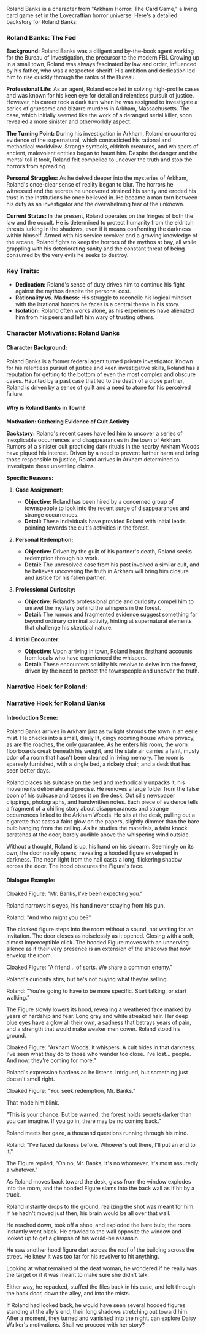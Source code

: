 Roland Banks is a character from "Arkham Horror: The Card Game," a living card game set in the Lovecraftian horror universe. Here's a detailed backstory for Roland Banks:

### Roland Banks: The Fed

**Background:**
Roland Banks was a diligent and by-the-book agent working for the Bureau of Investigation, the precursor to the modern FBI. Growing up in a small town, Roland was always fascinated by law and order, influenced by his father, who was a respected sheriff. His ambition and dedication led him to rise quickly through the ranks of the Bureau.

**Professional Life:**
As an agent, Roland excelled in solving high-profile cases and was known for his keen eye for detail and relentless pursuit of justice. However, his career took a dark turn when he was assigned to investigate a series of gruesome and bizarre murders in Arkham, Massachusetts. The case, which initially seemed like the work of a deranged serial killer, soon revealed a more sinister and otherworldly aspect.

**The Turning Point:**
During his investigation in Arkham, Roland encountered evidence of the supernatural, which contradicted his rational and methodical worldview. Strange symbols, eldritch creatures, and whispers of ancient, malevolent entities began to haunt him. Despite the danger and the mental toll it took, Roland felt compelled to uncover the truth and stop the horrors from spreading.

**Personal Struggles:**
As he delved deeper into the mysteries of Arkham, Roland's once-clear sense of reality began to blur. The horrors he witnessed and the secrets he uncovered strained his sanity and eroded his trust in the institutions he once believed in. He became a man torn between his duty as an investigator and the overwhelming fear of the unknown.

**Current Status:**
In the present, Roland operates on the fringes of both the law and the occult. He is determined to protect humanity from the eldritch threats lurking in the shadows, even if it means confronting the darkness within himself. Armed with his service revolver and a growing knowledge of the arcane, Roland fights to keep the horrors of the mythos at bay, all while grappling with his deteriorating sanity and the constant threat of being consumed by the very evils he seeks to destroy.

### Key Traits:
- **Dedication:** Roland's sense of duty drives him to continue his fight against the mythos despite the personal cost.
- **Rationality vs. Madness:** His struggle to reconcile his logical mindset with the irrational horrors he faces is a central theme in his story.
- **Isolation:** Roland often works alone, as his experiences have alienated him from his peers and left him wary of trusting others.

### Character Motivations: Roland Banks

#### Character Background:
Roland Banks is a former federal agent turned private investigator. Known for his relentless pursuit of justice and keen investigative skills, Roland has a reputation for getting to the bottom of even the most complex and obscure cases. Haunted by a past case that led to the death of a close partner, Roland is driven by a sense of guilt and a need to atone for his perceived failure.

#### Why is Roland Banks in Town?

**Motivation: Gathering Evidence of Cult Activity**

**Backstory:**
Roland's recent cases have led him to uncover a series of inexplicable occurrences and disappearances in the town of Arkham. Rumors of a sinister cult practicing dark rituals in the nearby Arkham Woods have piqued his interest. Driven by a need to prevent further harm and bring those responsible to justice, Roland arrives in Arkham determined to investigate these unsettling claims.

**Specific Reasons:**

1. **Case Assignment:**
    - **Objective:** Roland has been hired by a concerned group of townspeople to look into the recent surge of disappearances and strange occurrences.
    - **Detail:** These individuals have provided Roland with initial leads pointing towards the cult's activities in the forest.

2. **Personal Redemption:**
    - **Objective:** Driven by the guilt of his partner's death, Roland seeks redemption through his work.
    - **Detail:** The unresolved case from his past involved a similar cult, and he believes uncovering the truth in Arkham will bring him closure and justice for his fallen partner.

3. **Professional Curiosity:**
    - **Objective:** Roland's professional pride and curiosity compel him to unravel the mystery behind the whispers in the forest.
    - **Detail:** The rumors and fragmented evidence suggest something far beyond ordinary criminal activity, hinting at supernatural elements that challenge his skeptical nature.

4. **Initial Encounter:**
    - **Objective:** Upon arriving in town, Roland hears firsthand accounts from locals who have experienced the whispers.
    - **Detail:** These encounters solidify his resolve to delve into the forest, driven by the need to protect the townspeople and uncover the truth.

### Narrative Hook for Roland:

### Narrative Hook for Roland Banks

#### **Introduction Scene:**

Roland Banks arrives in Arkham just as twilight shrouds the town in an eerie mist. He checks into a small, dimly lit, dingy rooming house where privacy, as are the roaches, the only guarantee. As he enters his room, the worn floorboards creak beneath his weight, and the stale air carries a faint, musty odor of a room that hasn't been cleaned in living memory. The room is sparsely furnished, with a single bed, a rickety chair, and a desk that has seen better days.

Roland places his suitcase on the bed and methodically unpacks it, his movements deliberate and precise. He removes a large folder from the false boon of his suitcase and tosses it on the desk. Out sills newspaper clippings, photographs, and handwritten notes. Each piece of evidence tells a fragment of a chilling story about disappearances and strange occurrences linked to the Arkham Woods. He sits at the desk, pulling out a cigarette that casts a faint glow on the papers, slightly dimmer than the bare bulb hanging from the ceiling. As he studies the materials, a faint knock scratches at the door, barely audible above the whispering wind outside.

Without a thought, Roland is up, his hand on his sidearm. Seemingly on its own, the door noisily opens, revealing a hooded figure enveloped in darkness. The neon light from the hall casts a long, flickering shadow across the door. The hood obscures the Figure's face.

#### **Dialogue Example:**

Cloaked Figure: "Mr. Banks, I've been expecting you."

Roland narrows his eyes, his hand never straying from his gun.

Roland: "And who might you be?"

The cloaked figure steps into the room without a sound, not waiting for an invitation. The door closes as noiselessly as it opened. Closing with a soft, almost imperceptible click. The hooded Figure moves with an unnerving silence as if their very presence is an extension of the shadows that now envelop the room.

Cloaked Figure: "A friend... of sorts. We share a common enemy."

Roland's curiosity stirs, but he's not buying what they're selling.

Roland: "You're going to have to be more specific. Start talking, or start walking."

The Figure slowly lowers its hood, revealing a weathered face marked by years of hardship and fear. Long gray and white streaked hair. Her deep blue eyes have a glow all their own, a sadness that betrays years of pain, and a strength that would make weaker men cower. Roland stood his ground.

Cloaked Figure: "Arkham Woods. It whispers. A cult hides in that darkness. I've seen what they do to those who wander too close. I've lost... people. And now, they're coming for more."

Roland's expression hardens as he listens. Intrigued, but something just doesn't smell right.

Cloaked Figure: "You seek redemption, Mr. Banks."

That made him blink.

"This is your chance. But be warned, the forest holds secrets darker than you can imagine. If you go in, there may be no coming back."

Roland meets her gaze, a thousand questions running through his mind.

Roland: "I've faced darkness before. Whoever's out there, I'll put an end to it."

The Figure replied, "Oh no, Mr. Banks, it's no whomever, it's most assuredly a whatever."

As Roland moves back toward the desk, glass from the window explodes into the room, and the hooded Figure slams into the back wall as if hit by a truck.

Roland instantly drops to the ground, realizing the shot was meant for him. If he hadn't moved just then, his brain would be all over that wall.

He reached down, took off a shoe, and exploded the bare bulb; the room instantly went black. He crawled to the wall opposite the window and looked up to get a glimpse of his would-be assassin.

He saw another hood figure dart across the roof of the building across the street. He knew it was too far for his revolver to hit anything.

Looking at what remained of the deaf woman, he wondered if he really was the target or if it was meant to make sure she didn't talk.

Either way, he repacked, stuffed the files back in his case, and left through the back door, down the alley, and into the mists.

If Roland had looked back, he would have seen several hooded figures standing at the ally's end, their long shadows stretching out toward him. After a moment, they turned and vanished into the night.
can explore Daisy Walker's motivations. Shall we proceed with her story?